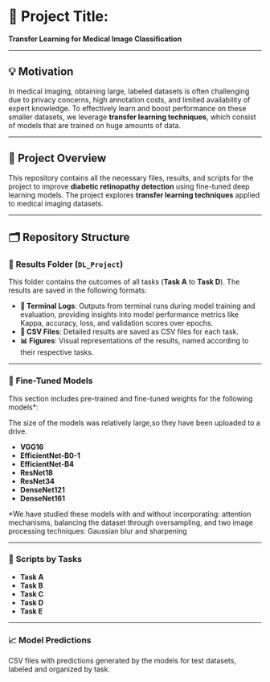 # 🚀 **Project Title:**  
**Transfer Learning for Medical Image Classification**

---

## 💡 **Motivation**  
In medical imaging, obtaining large, labeled datasets is often challenging due to privacy concerns, high annotation costs, and limited availability of expert knowledge. To effectively learn and boost performance on these smaller datasets, we leverage **transfer learning techniques**, which consist of models that are trained on huge amounts of data.

---

## 📜 **Project Overview**  
This repository contains all the necessary files, results, and scripts for the project to improve **diabetic retinopathy detection** using fine-tuned deep learning models. The project explores **transfer learning techniques** applied to medical imaging datasets.

---

## 🗂️ **Repository Structure**  

### 📁 **Results Folder (`DL_Project`)**  
This folder contains the outcomes of all tasks (**Task A** to **Task D**). The results are saved in the following formats:  

- **📄 Terminal Logs**: Outputs from terminal runs during model training and evaluation, providing insights into model performance metrics like Kappa, accuracy, loss, and validation scores over epochs.  
- **📑 CSV Files**: Detailed results are saved as CSV files for each task.  
- **📊 Figures**: Visual representations of the results, named according to their respective tasks.  

---

### 📂 **Fine-Tuned Models**  
This section includes pre-trained and fine-tuned weights for the following models*:  

The size of the models was relatively large,so they have been uploaded to a drive.

- **VGG16**  
- **EfficientNet-B0-1**  
- **EfficientNet-B4**  
- **ResNet18**  
- **ResNet34**  
- **DenseNet121**  
- **DenseNet161**  

*We have studied these models with and without incorporating: attention mechanisms, balancing the dataset through oversampling, and two image processing techniques: Gaussian blur and sharpening

---

### 📜 **Scripts by Tasks**  
- **Task A**  
- **Task B**  
- **Task C**  
- **Task D**  
- **Task E**  

---

### 📈 **Model Predictions**  
CSV files with predictions generated by the models for test datasets, labeled and organized by task.
